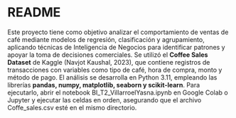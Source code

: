 # README

Este proyecto tiene como objetivo analizar el comportamiento de ventas de café mediante modelos de regresión, clasificación y agrupamiento, aplicando técnicas de Inteligencia de Negocios para identificar patrones y apoyar la toma de decisiones comerciales. Se utilizó el **Coffee Sales Dataset** de Kaggle (Navjot Kaushal, 2023), que contiene registros de transacciones con variables como tipo de café, hora de compra, monto y método de pago. 
El análisis se desarrolla en Python 3.11, empleando las librerías **pandas, numpy, matplotlib, seaborn y scikit-learn**. Para ejecutarlo, abrir el notebook BI_T2_VillarroelYasna.ipynb en Google Colab o Jupyter y ejecutar las celdas en orden, asegurando que el archivo Coffe_sales.csv esté en el mismo directorio.
